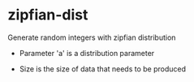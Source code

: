 # zipfian-dist

Generate random integers with zipfian distribution

- Parameter 'a' is a distribution parameter 

- Size is the size of data that needs to be produced
